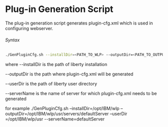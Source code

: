# Plug-in Generation Script 

The plug-in generation script generates plugin-cfg.xml which is used in configuring webserver.

###### Syntax

```bash
./GenPluginCfg.sh --installDir=<PATH_TO_WLP> --outputDir=<PATH_TO_OUTPUT> --userDir=<PATH_TO_USR> --serverName=<SERVERNAME>
```
where
 --installDir is the path of liberty installation
 
 --outputDir is the path where plugin-cfg.xml will be generated
 
 --userDir is the path of liberty user directory
 
 --serverName is the name of server for which plugin-cfg.xml needs to be generated

for example
./GenPluginCfg.sh –installDir=/opt/IBM/wlp –outputDir=/opt/IBM/wlp/usr/servers/defaultServer –userDir =/opt/IBM/wlp/usr --serverName=defaultServer
